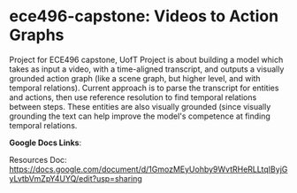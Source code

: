 # ece496-capstone: Videos to Action Graphs

Project for ECE496 capstone, UofT
Project is about building a model which takes as input a video, with a time-aligned transcript, and outputs a visually grounded action graph (like a scene graph, but higher level, and with temporal relations). Current approach is to parse the transcript for entities and actions, then use reference resolution to find temporal relations between steps. These entities are also visually grounded (since visually grounding the text can help improve the model's competence at finding temporal relations.


**Google Docs Links**:

Resources Doc:
https://docs.google.com/document/d/1GmozMEyUohby9WvtRHeRLLtqIByjGyLvtbVmZpY4UYQ/edit?usp=sharing

